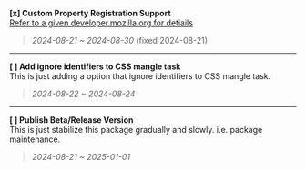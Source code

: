 
__[x] Custom Property Registration Support__<br>
[Refer to a given developer.mozilla.org for detiails](https://developer.mozilla.org/en-US/docs/Web/CSS/Using_CSS_custom_properties)
<br>
> _2024-08-21 ~ 2024-08-30_ (fixed 2024-08-21)

- - -

__[ ] Add ignore identifiers to CSS mangle task__<br>
This is just adding a option that ignore identifiers to CSS mangle task.
> _2024-08-22 ~ 2024-08-24_

- - -

__[ ] Publish Beta/Release Version__<br>
This is just stabilize this package gradually and slowly. i.e. package maintenance.<br>
> _2024-08-21 ~ 2025-01-01_